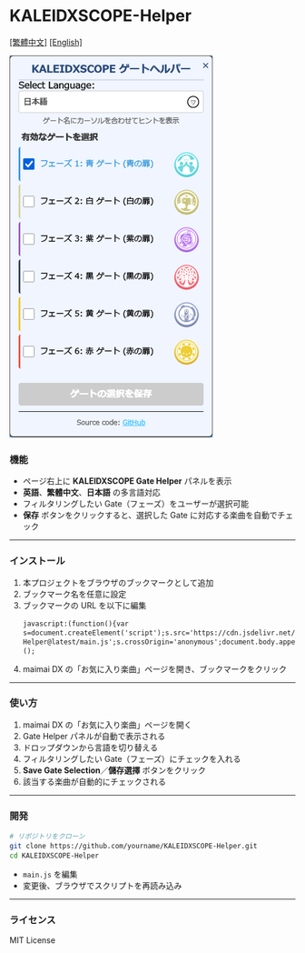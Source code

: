 # KALEIDXSCOPE-Helper
[[繁體中文]](https://github.com/XingYanTW/KALEIDXSCOPE-Helper/blob/main/README.md) [[English]](https://github.com/XingYanTW/KALEIDXSCOPE-Helper/blob/main/README_EN.md)

![UI](https://raw.githubusercontent.com/XingYanTW/KALEIDXSCOPE-Helper/refs/heads/main/docs/UI_JP.png)

### 機能
- ページ右上に **KALEIDXSCOPE Gate Helper** パネルを表示  
- **英語**、**繁體中文**、**日本語** の多言語対応  
- フィルタリングしたい Gate（フェーズ）をユーザーが選択可能  
- **保存** ボタンをクリックすると、選択した Gate に対応する楽曲を自動でチェック  

---

### インストール
1. 本プロジェクトをブラウザのブックマークとして追加  
2. ブックマーク名を任意に設定  
3. ブックマークの URL を以下に編集  
   ```
   javascript:(function(){var s=document.createElement('script');s.src='https://cdn.jsdelivr.net/gh/XingYanTW/KALEIDXSCOPE-Helper@latest/main.js';s.crossOrigin='anonymous';document.body.appendChild(s);})();
   ```
4. maimai DX の「お気に入り楽曲」ページを開き、ブックマークをクリック  

---

### 使い方
1. maimai DX の「お気に入り楽曲」ページを開く  
2. Gate Helper パネルが自動で表示される  
3. ドロップダウンから言語を切り替える  
4. フィルタリングしたい Gate（フェーズ）にチェックを入れる  
5. **Save Gate Selection**／**儲存選擇** ボタンをクリック  
6. 該当する楽曲が自動的にチェックされる  

---

### 開発
```bash
# リポジトリをクローン
git clone https://github.com/yourname/KALEIDXSCOPE-Helper.git
cd KALEIDXSCOPE-Helper
```
- `main.js` を編集  
- 変更後、ブラウザでスクリプトを再読み込み  

---

### ライセンス
MIT License